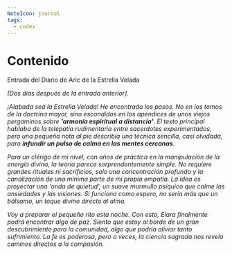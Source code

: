 ```yaml
---
NoteIcon: journal
tags:
  - codex
---
```




# Contenido

 Entrada del Diario de Aric de la Estrella Velada

_[Dos días después de la entrada anterior]._

_¡Alabada sea la Estrella Velada! He encontrado los pasos. No en los tomos de la doctrina mayor, sino escondidos en los apéndices de unos viejos pergaminos sobre **'armonía espiritual a distancia'**. El texto principal hablaba de la telepatía rudimentaria entre sacerdotes experimentados, pero una pequeña nota al pie describía una técnica sencilla, casi olvidada, para **infundir un pulso de calma en las mentes cercanas**._

_Para un clérigo de mi nivel, con años de práctica en la manipulación de la energía divina, la teoría parece sorprendentemente simple. No requiere grandes rituales ni sacrificios, solo una concentración profunda y la canalización de una mínima parte de mi propia empatía. La idea es proyectar una 'onda de quietud', un suave murmullo psíquico que calme las ansiedades y las visiones. Si funciona como espero, no sería más que un bálsamo, un toque divino directo al alma._

_Voy a preparar el pequeño rito esta noche. Con esto, Elara finalmente podrá encontrar algo de paz. Siento que estoy al borde de un gran descubrimiento para la comunidad, algo que podría aliviar tanto sufrimiento. La fe es poderosa, pero a veces, la ciencia sagrada nos revela caminos directos a la compasión._